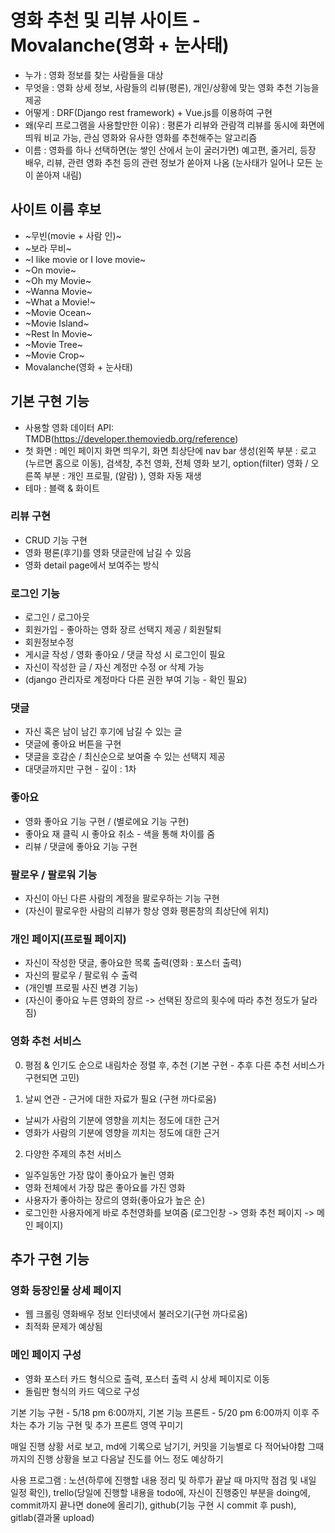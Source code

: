 # 영화 추천 및 리뷰 사이트 - Movalanche(영화 + 눈사태)
- 누가 : 영화 정보를 찾는 사람들을 대상
- 무엇을 : 영화 상세 정보, 사람들의 리뷰(평론), 개인/상황에 맞는 영화 추천 기능을 제공
- 어떻게 : DRF(Django rest framework) + Vue.js를 이용하여 구현
- 왜(우리 프로그램을 사용할만한 이유) : 평론가 리뷰와 관람객 리뷰를 동시에 화면에 띄워 비교 가능, 관심 영화와 유사한 영화를 추천해주는 알고리즘
- 이름 : 영화를 하나 선택하면(눈 쌓인 산에서 눈이 굴러가면) 예고편, 줄거리, 등장 배우, 리뷰, 관련 영화 추천 등의 관련 정보가 쏟아져 나옴 (눈사태가 일어나 모든 눈이 쏟아져 내림)

## 사이트 이름 후보
- ~무빈(movie + 사람 인)~
- ~보라 무비~
- ~I like movie or I love movie~
- ~On movie~
- ~Oh my Movie~
- ~Wanna Movie~
- ~What a Movie!~
- ~Movie Ocean~
- ~Movie Island~
- ~Rest In Movie~
- ~Movie Tree~
- ~Movie Crop~
- Movalanche(영화 + 눈사태)

## 기본 구현 기능
- 사용할 영화 데이터 API: TMDB(https://developer.themoviedb.org/reference)
- 첫 화면 : 메인 페이지 화면 띄우기, 화면 최상단에 nav bar 생성(왼쪽 부분 : 로고(누르면 홈으로 이동), 검색창, 추천 영화, 전체 영화 보기, option(filter) 영화 / 오른쪽 부분 : 개인 프로필, (알람) ), 영화 자동 재생
- 테마 : 블랙 & 화이트

### 리뷰 구현
- CRUD 기능 구현
- 영화 평론(후기)를 영화 댓글란에 남길 수 있음
- 영화 detail page에서 보여주는 방식

### 로그인 기능
- 로그인 / 로그아웃
- 회원가입 - 좋아하는 영화 장르 선택지 제공 / 회원탈퇴
- 회원정보수정
- 게시글 작성 / 영화 좋아요 / 댓글 작성 시 로그인이 필요
- 자신이 작성한 글 / 자신 계정만 수정 or 삭제 가능
- (django 관리자로 계정마다 다른 권한 부여 기능 - 확인 필요)

### 댓글
- 자신 혹은 남이 남긴 후기에 남길 수 있는 글
- 댓글에 좋아요 버튼을 구현
- 댓글을 호감순 / 최신순으로 보여줄 수 있는 선택지 제공
- 대댓글까지만 구현 - 깊이 : 1차

### 좋아요
- 영화 좋아요 기능 구현 / (별로에요 기능 구현)
- 좋아요 재 클릭 시 좋아요 취소 - 색을 통해 차이를 줌
- 리뷰 / 댓글에 좋아요 기능 구현

### 팔로우 / 팔로워 기능
- 자신이 아닌 다른 사람의 계정을 팔로우하는 기능 구현
- (자신이 팔로우한 사람의 리뷰가 항상 영화 평론창의 최상단에 위치)

### 개인 페이지(프로필 페이지)
- 자신이 작성한 댓글, 좋아요한 목록 출력(영화 : 포스터 출력)
- 자신의 팔로우 / 팔로워 수 출력
- (개인별 프로필 사진 변경 기능)
- (자신이 좋아요 누른 영화의 장르 -> 선택된 장르의 횟수에 따라 추천 정도가 달라짐)

### 영화 추천 서비스

0. 평점 & 인기도 순으로 내림차순 정렬 후, 추천 (기본 구현 - 추후 다른 추천 서비스가 구현되면 고민)

1. 날씨 연관 - 근거에 대한 자료가 필요 (구현 까다로움)
- 날씨가 사람의 기분에 영향을 끼치는 정도에 대한 근거
- 영화가 사람의 기분에 영향을 끼치는 정도에 대한 근거

2. 다양한 주제의 추천 서비스
- 일주일동안 가장 많이 좋아요가 눌린 영화
- 영화 전체에서 가장 많은 좋아요를 가진 영화
- 사용자가 좋아하는 장르의 영화(좋아요가 높은 순)
- 로그인한 사용자에게 바로 추천영화를 보여줌
(로그인창 -> 영화 추천 페이지 -> 메인 페이지)

## 추가 구현 기능

### 영화 등장인물 상세 페이지
- 웹 크롤링 영화배우 정보 인터넷에서 불러오기(구현 까다로움)
- 최적화 문제가 예상됨


### 메인 페이지 구성
- 영화 포스터 카드 형식으로 출력, 포스터 출력 시 상세 페이지로 이동
- 돌림판 형식의 카드 덱으로 구성


기본 기능 구현 - 5/18 pm 6:00까지, 기본 기능 프론트 - 5/20 pm 6:00까지
이후 주차는 추가 기능 구현 및 추가 프론트 영역 꾸미기

매일 진행 상황 서로 보고, md에 기록으로 남기기, 커밋을 기능별로 다 적어놔야함
그때까지의 진행 상황을 보고 다음날 진도를 어느 정도 예상하기

사용 프로그램 : 노션(하루에 진행할 내용 정리 및 하루가 끝날 때 마지막 점검 및 내일 일정 확인),
trello(당일에 진행할 내용을 todo에, 자신이 진행중인 부분을 doing에, commit까지 끝나면 done에 올리기),
github(기능 구현 시 commit 후 push), gitlab(결과물 upload)
